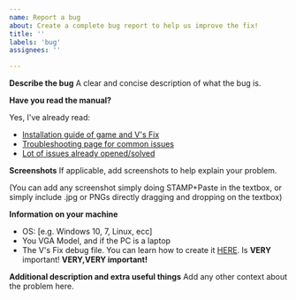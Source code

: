 ```yaml
---
name: Report a bug
about: Create a complete bug report to help us improve the fix!
title: ''
labels: 'bug'
assignees: ''

---
```


**Describe the bug**
A clear and concise description of what the bug is.

**Have you read the manual?**

Yes, I've already read:

* [Installation guide of game and V's Fix](https://github.com/VFansss/mgs2-v-s-fix/wiki/Downloading-&-Installing) 
* [Troubleshooting page for common issues](https://github.com/VFansss/mgs2-v-s-fix/wiki/Troubleshooting-&-Debug-mode#common-problems--common-solutions)
* [Lot of issues already opened/solved](https://github.com/VFansss/mgs2-v-s-fix/issues?utf8=%E2%9C%93&q=)

**Screenshots**
If applicable, add screenshots to help explain your problem.

(You can add any screenshot simply doing STAMP+Paste in the textbox, or simply include .jpg or PNGs directly dragging and dropping on the textbox)

**Information on your machine**
- OS: [e.g. Windows 10, 7, Linux, ecc]
- You VGA Model, and if the PC is a laptop
- The V's Fix debug file. You can learn how to create it [HERE](https://github.com/VFansss/mgs2-v-s-fix/wiki/Troubleshooting-&-Debug-mode#debug-mode). Is **VERY** important! **VERY,VERY important!**

**Additional description and extra useful things**
Add any other context about the problem here.
